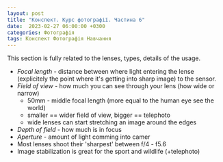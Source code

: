 ```yaml
---
layout: post
title: "Конспект. Курс фотографії. Частина 6"
date:  2023-02-27 06:00:00 +0300
categories: Фотографія
tags: Конспект Фотографія Навчання
---
```


This section is fully related to the lenses, types, details of the usage.

- *Focal length* - distance between where light entering the lense (explicitely the point where it's getting into sharp image) to the sensor.
- *Field of view* - how much  you can see through your lens (how wide or narrow)
    - 50mm - middle focal length (more equal to the human eye see the world)
    - smaller == wider field of view, bigger == telephoto
    - wide lenses can start stretching an image around the edges
- *Depth of field* - how much is in focus
- *Aperture* - amount of light comming into camer
- Most lenses shoot their 'sharpest' between f/4 - f5.6
- Image stabilization is great for the sport and wildlife (+telephoto)